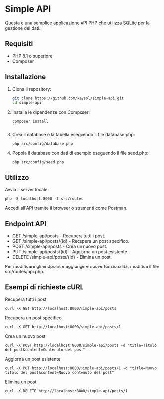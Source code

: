 # Simple API

Questa è una semplice applicazione API PHP che utilizza SQLite per la gestione dei dati.

## Requisiti

- PHP 8.1 o superiore
- Composer

## Installazione

1. Clona il repository:
   ```sh
   git clone https://github.com/keysol/simple-api.git
   cd simple-api
   ```
2. Installa le dipendenze con Composer:
   ```
   composer install
   ``
3. Crea il database e la tabella eseguendo il file database.php:
   ```
   php src/config/database.php
   ```
4. Popola il database con dati di esempio eseguendo il file seed.php:
   ```
   php src/config/seed.php
   ```

## Utilizzo
Avvia il server locale:
```
php -S localhost:8000 -t src/routes
```
Accedi all'API tramite il browser o strumenti come Postman.


## Endpoint API

- GET /simple-api/posts - Recupera tutti i post.
- GET /simple-api/posts/{id} - Recupera un post specifico.
- POST /simple-api/posts - Crea un nuovo post.
- PUT /simple-api/posts/{id} - Aggiorna un post esistente.
- DELETE /simple-api/posts/{id} - Elimina un post.

Per modificare gli endpoint e aggiungere nuove funzionalità, modifica il file src/routes/api.php.

## Esempi di richieste cURL
Recupera tutti i post

```
curl -X GET http://localhost:8000/simple-api/posts
```
Recupera un post specifico
```
curl -X GET http://localhost:8000/simple-api/posts/1
```
Crea un nuovo post
```
curl -X POST http://localhost:8000/simple-api/posts -d "title=Titolo del post&content=Contenuto del post"
```
Aggiorna un post esistente
```
curl -X PUT http://localhost:8000/simple-api/posts/1 -d "title=Nuovo titolo del post&content=Nuovo contenuto del post"
```
Elimina un post
```
curl -X DELETE http://localhost:8000/simple-api/posts/1
``
```


